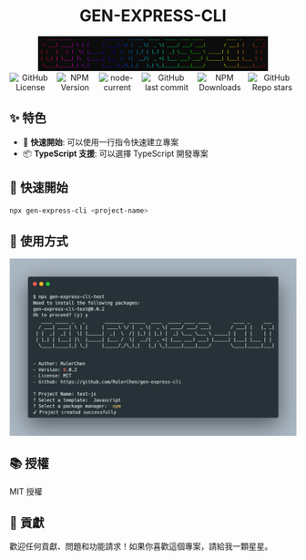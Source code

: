 <h1 align="center">GEN-EXPRESS-CLI</h1>

<div align="center">
  <img alt="logo" src="./docs/logo.png" style="width: 80%;">
</div>

<div align="center" style="display: flex; justify-content: center; gap: 10px;">
  <img alt="GitHub License" src="https://img.shields.io/github/license/RulerChen/gen-express-cli?style=for-the-badge">
  <img alt="NPM Version" src="https://img.shields.io/npm/v/gen-express-cli-test?style=for-the-badge&logo=npm">
  <img alt="node-current" src="https://img.shields.io/node/v/gen-express-cli-test?style=for-the-badge&logo=node.js">
  <img alt="GitHub last commit" src="https://img.shields.io/github/last-commit/RulerChen/gen-express-cli?style=for-the-badge&logo=github">
  <img alt="NPM Downloads" src="https://img.shields.io/npm/dt/gen-express-cli-test?style=for-the-badge&logo=npm">
  <img alt="GitHub Repo stars" src="https://img.shields.io/github/stars/RulerChen/gen-express-cli?style=for-the-badge&logo=github">
</div>

## ✨ 特色

- 🚀 **快速開始**: 可以使用一行指令快速建立專案
- 📦 **TypeScript 支援**: 可以選擇 TypeScript 開發專案

## 📂 快速開始

```bash
npx gen-express-cli <project-name>
```

## 📖 使用方式

![使用方式](./docs/usage.png)

## 📚 授權

MIT 授權

## 🤝 貢獻

歡迎任何貢獻、問題和功能請求！如果你喜歡這個專案，請給我一顆星星。
